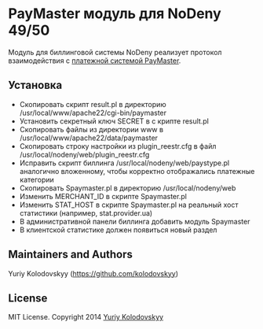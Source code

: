# PayMaster модуль для NoDeny 49/50

Модуль для биллинговой системы NoDeny реализует протокол взаимодействия с [платежной системой PayMaster](http://www.paymaster.ua).

## Установка

- Скопировать скрипт result.pl в директорию /usr/local/www/apache22/cgi-bin/paymaster
- Установить секретный ключ SECRET в с крипте result.pl
- Скопировать файлы из директории www в /usr/local/www/apache22/data/paymaster
- Скопировать строку настройки из plugin_reestr.cfg в файл /usr/local/nodeny/web/plugin_reestr.cfg
- Исправить скрипт биллинга /usr/local/nodeny/web/paystype.pl аналогично вложенному,
  чтобы корректно отображались платежные категории
- Скопировать Spaymaster.pl в директорию /usr/local/nodeny/web
- Изменить MERCHANT_ID в скрипте Spaymaster.pl
- Изменить STAT_HOST в скрипте Spaymaster.pl на реальный хост статистики (например, stat.provider.ua)
- В административной панели биллинга добавить модуль Spaymaster
- В клиентской статистике должен появиться новый раздел

## Maintainers and Authors

Yuriy Kolodovskyy (https://github.com/kolodovskyy)

## License

MIT License. Copyright 2014 [Yuriy Kolodovskyy](http://twitter.com/kolodovskyy)
